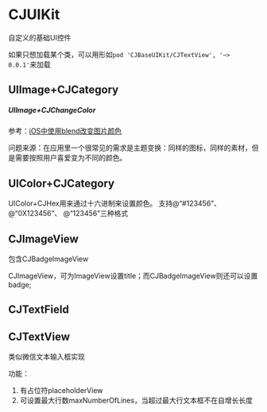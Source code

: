 # CJUIKit
自定义的基础UI控件

如果只想加载某个类，可以用形如`pod 'CJBaseUIKit/CJTextView', '~> 0.0.1'`来加载

## UIImage+CJCategory
##### UIImage+CJChangeColor
参考：[iOS中使用blend改变图片颜色](https://onevcat.com/2013/04/using-blending-in-ios/)

问题来源：在应用里一个很常见的需求是主题变换：同样的图标，同样的素材，但是需要按照用户喜爱变为不同的颜色。

## UIColor+CJCategory
UIColor+CJHex用来通过十六进制来设置颜色。 支持@“#123456”、 @“0X123456”、 @“123456”三种格式

## CJImageView
包含CJBadgeImageView

CJImageView，可为ImageView设置title；而CJBadgeImageView则还可以设置badge;

## CJTextField


## CJTextView
类似微信文本输入框实现

功能：

1. 有占位符placeholderView
2. 可设置最大行数maxNumberOfLines，当超过最大行文本框不在自增长长度
